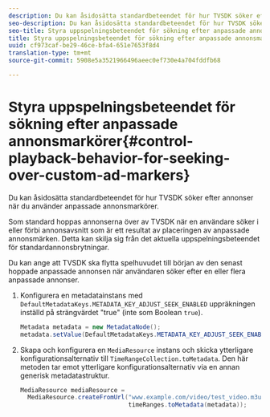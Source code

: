 ```yaml
---
description: Du kan åsidosätta standardbeteendet för hur TVSDK söker efter annonser när du använder anpassade annonsmarkörer.
seo-description: Du kan åsidosätta standardbeteendet för hur TVSDK söker efter annonser när du använder anpassade annonsmarkörer.
seo-title: Styra uppspelningsbeteendet för sökning efter anpassade annonsmarkörer
title: Styra uppspelningsbeteendet för sökning efter anpassade annonsmarkörer
uuid: cf973caf-be29-46ce-bfa4-651e7653f8d4
translation-type: tm+mt
source-git-commit: 5908e5a3521966496aeec0ef730e4a704fddfb68

---
```



# Styra uppspelningsbeteendet för sökning efter anpassade annonsmarkörer{#control-playback-behavior-for-seeking-over-custom-ad-markers}

Du kan åsidosätta standardbeteendet för hur TVSDK söker efter annonser när du använder anpassade annonsmarkörer.

Som standard hoppas annonserna över av TVSDK när en användare söker i eller förbi annonsavsnitt som är ett resultat av placeringen av anpassade annonsmärken. Detta kan skilja sig från det aktuella uppspelningsbeteendet för standardannonsbrytningar.

Du kan ange att TVSDK ska flytta spelhuvudet till början av den senast hoppade anpassade annonsen när användaren söker efter en eller flera anpassade annonser.

1. Konfigurera en metadatainstans med `DefaultMetadataKeys.METADATA_KEY_ADJUST_SEEK_ENABLED` uppräkningen inställd på strängvärdet &quot;true&quot; (inte som Boolean `true`).

   ```java
   Metadata metadata = new MetadataNode(); 
   metadata.setValue(DefaultMetadataKeys.METADATA_KEY_ADJUST_SEEK_ENABLED.getValue(),"true");
   ```

1. Skapa och konfigurera en `MediaResource` instans och skicka ytterligare konfigurationsalternativ till `TimeRangeCollection.toMetadata`. Den här metoden tar emot ytterligare konfigurationsalternativ via en annan generisk metadatastruktur.

   ```java
   MediaResource mediaResource =  
     MediaResource.createFromUrl("www.example.com/video/test_video.m3u8", 
                                 timeRanges.toMetadata(metadata));
   ```

